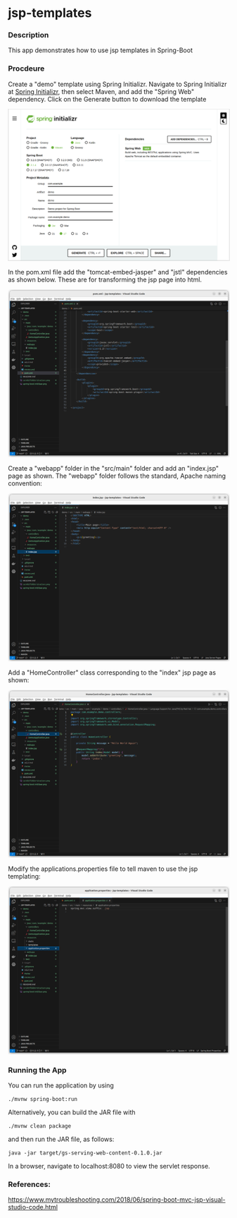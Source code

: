 # jsp-templates
### Description
This app demonstrates how to use jsp templates in Spring-Boot
### Procdeure
Create a "demo" template using Spring Initializr. Navigate to Spring Initializr at [Spring Initializr](https://start.spring.io/), then select Maven, and add the "Spring Web" dependency. Click on the Generate button to download the template

![Spring Initializr](https://raw.githubusercontent.com/mmackenzie-syd/java-servlets/main/spring-boot-initiliser.png)

In the pom.xml file add the "tomcat-embed-jasper" and "jstl" dependencies as shown below. These are for transforming the jsp page into html.

![pom file](https://raw.githubusercontent.com/mmackenzie-syd/jsp-templates/main/pom-file.png)

Create a "webapp" folder in the "src/main" folder and add an "index.jsp" page as shown. The "webapp" folder follows the standard, Apache naming convention:

![jsp page](https://raw.githubusercontent.com/mmackenzie-syd/jsp-templates/main/index.png)

Add a "HomeController" class corresponding to the "index" jsp page as shown:

![Home Controller](https://raw.githubusercontent.com/mmackenzie-syd/jsp-templates/main/controller.png)

Modify the applications.properties file to tell maven to use the jsp templating:

![properties](https://raw.githubusercontent.com/mmackenzie-syd/jsp-templates/main/properties.png)


### Running the App
You can run the application by using 
```
./mvnw spring-boot:run
```
Alternatively, you can build the JAR file with 
```
./mvnw clean package
``` 
and then run the JAR file, as follows:
```
java -jar target/gs-serving-web-content-0.1.0.jar
```
In a browser, navigate to localhost:8080 to view the servlet response.

### References:
https://www.mytroubleshooting.com/2018/06/spring-boot-mvc-jsp-visual-studio-code.html
